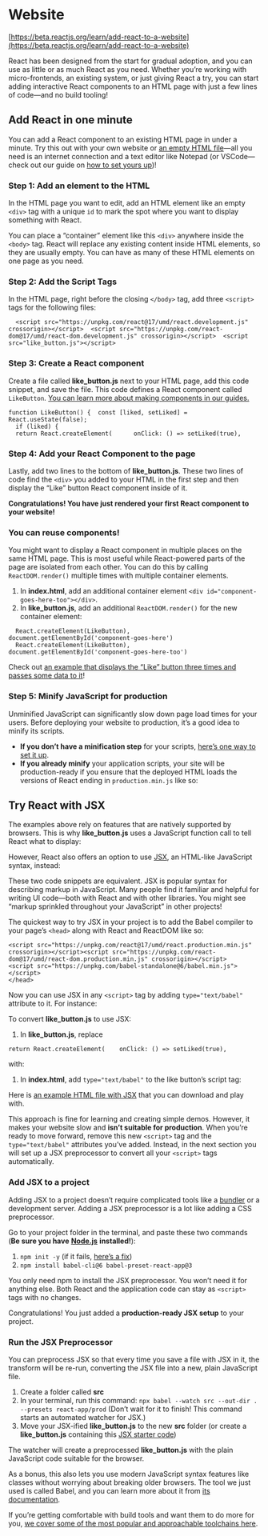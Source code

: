 # Website

[https://beta.reactjs.org/learn/add-react-to-a-website](https://beta.reactjs.org/learn/add-react-to-a-website)

React has been designed from the start for gradual adoption, and you can use as little or as much React as you need. Whether you’re working with micro-frontends, an existing system, or just giving React a try, you can start adding interactive React components to an HTML page with just a few lines of code—and no build tooling!

## Add React in one minute

You can add a React component to an existing HTML page in under a minute. Try this out with your own website or [an empty HTML file](https://www.notion.so/7b33305bf33776354797a2e3c1445186)—all you need is an internet connection and a text editor like Notepad (or VSCode—check out our guide on [how to set yours up](https://beta.reactjs.org/learn/editor-setup))!

### Step 1: Add an element to the HTML

In the HTML page you want to edit, add an HTML element like an empty `<div>` tag with a unique `id` to mark the spot where you want to display something with React.

You can place a “container” element like this `<div>` anywhere inside the `<body>` tag. React will replace any existing content inside HTML elements, so they are usually empty. You can have as many of these HTML elements on one page as you need.

### Step 2: Add the Script Tags

In the HTML page, right before the closing `</body>` tag, add three `<script>` tags for the following files:

```
  <script src="https://unpkg.com/react@17/umd/react.development.js" crossorigin></script>  <script src="https://unpkg.com/react-dom@17/umd/react-dom.development.js" crossorigin></script>  <script src="like_button.js"></script>
```

### Step 3: Create a React component

Create a file called **like\_button.js** next to your HTML page, add this code snippet, and save the file. This code defines a React component called `LikeButton`. [You can learn more about making components in our guides.](https://beta.reactjs.org/learn/your-first-component)

```
function LikeButton() {  const [liked, setLiked] = React.useState(false);
  if (liked) {
  return React.createElement(      onClick: () => setLiked(true),
```

### Step 4: Add your React Component to the page

Lastly, add two lines to the bottom of **like\_button.js**. These two lines of code find the `<div>` you added to your HTML in the first step and then display the “Like” button React component inside of it.

**Congratulations! You have just rendered your first React component to your website!**

### You can reuse components!

You might want to display a React component in multiple places on the same HTML page. This is most useful while React-powered parts of the page are isolated from each other. You can do this by calling `ReactDOM.render()` multiple times with multiple container elements.

1. In **index.html**, add an additional container element `<div id="component-goes-here-too"></div>`.
2. In **like\_button.js**, add an additional `ReactDOM.render()` for the new container element:

```
  React.createElement(LikeButton),  document.getElementById('component-goes-here')
  React.createElement(LikeButton),  document.getElementById('component-goes-here-too')
```

Check out [an example that displays the “Like” button three times and passes some data to it](https://www.notion.so/c0ea05cc33fbe75ad9bbf78e9044d7f8)!

### Step 5: Minify JavaScript for production

Unminified JavaScript can significantly slow down page load times for your users. Before deploying your website to production, it’s a good idea to minify its scripts.

* **If you don’t have a minification step** for your scripts, [here’s one way to set it up](https://www.notion.so/42a2ffa41b8319948f9be4076286e1f3).
* **If you already minify** your application scripts, your site will be production-ready if you ensure that the deployed HTML loads the versions of React ending in `production.min.js` like so:

## Try React with JSX

The examples above rely on features that are natively supported by browsers. This is why **like\_button.js** uses a JavaScript function call to tell React what to display:

However, React also offers an option to use [JSX](https://beta.reactjs.org/learn/writing-markup-with-jsx), an HTML-like JavaScript syntax, instead:

These two code snippets are equivalent. JSX is popular syntax for describing markup in JavaScript. Many people find it familiar and helpful for writing UI code—both with React and with other libraries. You might see “markup sprinkled throughout your JavaScript” in other projects!

The quickest way to try JSX in your project is to add the Babel compiler to your page’s `<head>` along with React and ReactDOM like so:

```
<script src="https://unpkg.com/react@17/umd/react.production.min.js" crossorigin></script><script src="https://unpkg.com/react-dom@17/umd/react-dom.production.min.js" crossorigin></script>
<script src="https://unpkg.com/babel-standalone@6/babel.min.js"></script>
</head>
```

Now you can use JSX in any `<script>` tag by adding `type="text/babel"` attribute to it. For instance:

To convert **like\_button.js** to use JSX:

1. In **like\_button.js**, replace

```
return React.createElement(    onClick: () => setLiked(true),
```

with:

1. In **index.html**, add `type="text/babel"` to the like button’s script tag:

Here is [an example HTML file with JSX](https://raw.githubusercontent.com/reactjs/reactjs.org/main/static/html/single-file-example.html) that you can download and play with.

This approach is fine for learning and creating simple demos. However, it makes your website slow and **isn’t suitable for production**. When you’re ready to move forward, remove this new `<script>` tag and the `type="text/babel"` attributes you’ve added. Instead, in the next section you will set up a JSX preprocessor to convert all your `<script>` tags automatically.

### Add JSX to a project

Adding JSX to a project doesn’t require complicated tools like a [bundler](https://beta.reactjs.org/learn/start-a-new-react-project) or a development server. Adding a JSX preprocessor is a lot like adding a CSS preprocessor.

Go to your project folder in the terminal, and paste these two commands (**Be sure you have** [**Node.js**](https://nodejs.org) **installed!**):

1. `npm init -y` (if it fails, [here’s a fix](https://www.notion.so/246f6380610e262f8a648e3e51cad40d))
2. `npm install babel-cli@6 babel-preset-react-app@3`

You only need npm to install the JSX preprocessor. You won’t need it for anything else. Both React and the application code can stay as `<script>` tags with no changes.

Congratulations! You just added a **production-ready JSX setup** to your project.

### Run the JSX Preprocessor

You can preprocess JSX so that every time you save a file with JSX in it, the transform will be re-run, converting the JSX file into a new, plain JavaScript file.

1. Create a folder called **src**
2. In your terminal, run this command: `npx babel --watch src --out-dir . --presets react-app/prod` (Don’t wait for it to finish! This command starts an automated watcher for JSX.)
3. Move your JSX-ified **like\_button.js** to the new **src** folder (or create a **like\_button.js** containing this [JSX starter code](https://www.notion.so/ffbc9a0e33665a58d4cfdd1676f05453))

The watcher will create a preprocessed **like\_button.js** with the plain JavaScript code suitable for the browser.

As a bonus, this also lets you use modern JavaScript syntax features like classes without worrying about breaking older browsers. The tool we just used is called Babel, and you can learn more about it from [its documentation](https://babeljs.io/docs/en/babel-cli/).

If you’re getting comfortable with build tools and want them to do more for you, [we cover some of the most popular and approachable toolchains here](https://beta.reactjs.org/learn/start-a-new-react-project).
